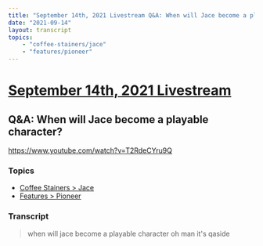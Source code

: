 ```yaml
---
title: "September 14th, 2021 Livestream Q&A: When will Jace become a playable character?"
date: "2021-09-14"
layout: transcript
topics:
    - "coffee-stainers/jace"
    - "features/pioneer"
---
```

# [September 14th, 2021 Livestream](../2021-09-14.md)
## Q&A: When will Jace become a playable character?
https://www.youtube.com/watch?v=T2RdeCYru9Q

### Topics
* [Coffee Stainers > Jace](../topics/coffee-stainers/jace.md)
* [Features > Pioneer](../topics/features/pioneer.md)

### Transcript

> when will jace become a playable character oh man it's qaside
